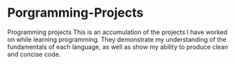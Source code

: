# Porgramming-Projects
Programming projects
This is an accumulation of the projects I have worked on while learning programming. They demonstrate my understanding of the fundamentals of each language, as well 
as show my ability to produce clean and concise code.
